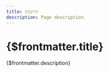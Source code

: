 ```yaml
---
title: הרשמה
description: Page description.
---
```


# {$frontmatter.title}

{$frontmatter.description}
